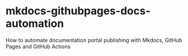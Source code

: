 # mkdocs-githubpages-docs-automation
How to automate documentation portal publishing with Mkdocs, GitHub Pages and GitHub Actions
